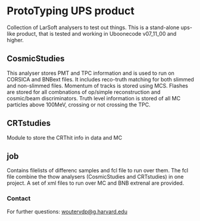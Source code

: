 # ProtoTyping UPS product
Collection of LarSoft analysers to test out things. This is a stand-alone ups-like product, that is tested and working in Uboonecode v07_11_00 and higher.

## CosmicStudies
This analyser stores PMT and TPC information and is used to run on CORSICA and BNBext files.
It includes reco-truth matching for both slimmed and non-slimmed files.
Momentum of tracks is stored using MCS. 
Flashes are stored for all combnations of op/simple reconstruction and cosmic/beam discriminators.
Truth level information is stored of all MC particles above 100MeV, crossing or not crossing the TPC.

## CRTstudies
Module to store the CRThit info in data and MC

## job
Contains filelists of differenc samples and fcl file to run over them. The fcl file combine the thow analysers (CosmicStudies and CRTstudies) in one project. A set of xml files to run over MC and BNB extrenal are provided.



### Contact
For further questions:
woutervdp@g.harvard.edu

